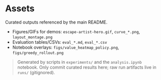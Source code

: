 # Assets

Curated outputs referenced by the main README.

- Figures/GIFs for demos: `escape-artist-hero.gif`, `curve_*.png`, `layout_montage.png`
- Evaluation tables/CSVs: `eval_*.md`, `eval_*.csv`
- Notebook overlays: `figs/value_heatmap_policy.png`, `figs/greedy_rollout.png`

> Generated by scripts in `experiments/` and the `analysis.ipynb` notebook.
> Only commit curated results here; raw run artifacts live in `runs/` (gitignored).
